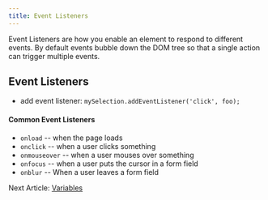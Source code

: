 ```yaml
---
title: Event Listeners
---
```


Event Listeners are how you enable an element to respond to different events.  By default events bubble down the DOM tree so that a single action can trigger multiple events.

## Event Listeners
* add event listener: `mySelection.addEventListener('click', foo);`
#### Common Event Listeners
* `onload` -- when the page loads
* `onclick` -- when a user clicks something
* `onmouseover` -- when a user mouses over something
* `onfocus` -- when a user puts the cursor in a form field
* `onblur` -- When a user leaves a form field


<div class="nextArticle">

Next Article: [Variables](/Learning/08_variables/)
</div>
